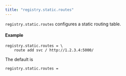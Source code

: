 ```yaml
---
title: "registry.static.routes"
---
```


`registry.static.routes` configures a static routing table.

#### Example

	registry.static.routes = \
		route add svc / http://1.2.3.4:5000/

The default is

	registry.static.routes =
